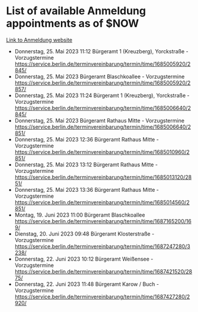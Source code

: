 # List of available Anmeldung appointments as of $NOW
[Link to Anmeldung website](https://service.berlin.de/terminvereinbarung/termin/tag.php?termin=1&anliegen[]=120686&dienstleisterlist=122210,122217,327316,122219,327312,122227,327314,122231,327346,122243,327348,122254,122252,329742,122260,329745,122262,329748,122271,327278,122273,327274,122277,327276,330436,122280,327294,122282,327290,122284,327292,122291,327270,122285,327266,122286,327264,122296,327268,150230,329760,122297,327286,122294,327284,122312,329763,122314,329775,122304,327330,122311,327334,122309,327332,317869,122281,327352,122279,329772,122283,122276,327324,122274,327326,122267,329766,122246,327318,122251,327320,122257,327322,122208,327298,122226,327300&herkunft=http%3A%2F%2Fservice.berlin.de%2Fdienstleistung%2F120686%2F)
- Donnerstag, 25. Mai 2023 11:12 Bürgeramt 1 (Kreuzberg), Yorckstraße - Vorzugstermine https://service.berlin.de/terminvereinbarung/termin/time/1685005920/2845/
- Donnerstag, 25. Mai 2023  Bürgeramt Blaschkoallee - Vorzugstermine https://service.berlin.de/terminvereinbarung/termin/time/1685005920/2857/
- Donnerstag, 25. Mai 2023 11:24 Bürgeramt 1 (Kreuzberg), Yorckstraße - Vorzugstermine https://service.berlin.de/terminvereinbarung/termin/time/1685006640/2845/
- Donnerstag, 25. Mai 2023  Bürgeramt Rathaus Mitte - Vorzugstermine https://service.berlin.de/terminvereinbarung/termin/time/1685006640/2851/
- Donnerstag, 25. Mai 2023 12:36 Bürgeramt Rathaus Mitte - Vorzugstermine https://service.berlin.de/terminvereinbarung/termin/time/1685010960/2851/
- Donnerstag, 25. Mai 2023 13:12 Bürgeramt Rathaus Mitte - Vorzugstermine https://service.berlin.de/terminvereinbarung/termin/time/1685013120/2851/
- Donnerstag, 25. Mai 2023 13:36 Bürgeramt Rathaus Mitte - Vorzugstermine https://service.berlin.de/terminvereinbarung/termin/time/1685014560/2851/
- Montag, 19. Juni 2023 11:00 Bürgeramt Blaschkoallee https://service.berlin.de/terminvereinbarung/termin/time/1687165200/169/
- Dienstag, 20. Juni 2023 09:48 Bürgeramt Klosterstraße - Vorzugstermine https://service.berlin.de/terminvereinbarung/termin/time/1687247280/3238/
- Donnerstag, 22. Juni 2023 10:12 Bürgeramt Weißensee - Vorzugstermine https://service.berlin.de/terminvereinbarung/termin/time/1687421520/2875/
- Donnerstag, 22. Juni 2023 11:48 Bürgeramt Karow / Buch - Vorzugstermine https://service.berlin.de/terminvereinbarung/termin/time/1687427280/2920/
